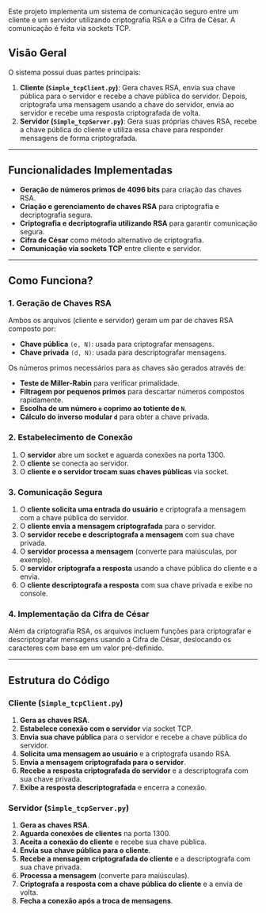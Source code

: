Este projeto implementa um sistema de comunicação seguro entre um cliente e um servidor utilizando criptografia RSA e a Cifra de César. A comunicação é feita via sockets TCP.

## Visão Geral
O sistema possui duas partes principais:
1. **Cliente (`Simple_tcpClient.py`)**: Gera chaves RSA, envia sua chave pública para o servidor e recebe a chave pública do servidor. Depois, criptografa uma mensagem usando a chave do servidor, envia ao servidor e recebe uma resposta criptografada de volta.
2. **Servidor (`Simple_tcpServer.py`)**: Gera suas próprias chaves RSA, recebe a chave pública do cliente e utiliza essa chave para responder mensagens de forma criptografada.

---

## Funcionalidades Implementadas
- **Geração de números primos de 4096 bits** para criação das chaves RSA.
- **Criação e gerenciamento de chaves RSA** para criptografia e decriptografia segura.
- **Criptografia e decriptografia utilizando RSA** para garantir comunicação segura.
- **Cifra de César** como método alternativo de criptografia.
- **Comunicação via sockets TCP** entre cliente e servidor.

---

## Como Funciona?

### 1. Geração de Chaves RSA
Ambos os arquivos (cliente e servidor) geram um par de chaves RSA composto por:
- **Chave pública** `(e, N)`: usada para criptografar mensagens.
- **Chave privada** `(d, N)`: usada para descriptografar mensagens.

Os números primos necessários para as chaves são gerados através de:
- **Teste de Miller-Rabin** para verificar primalidade.
- **Filtragem por pequenos primos** para descartar números compostos rapidamente.
- **Escolha de um número `e` coprimo ao totiente de `N`**.
- **Cálculo do inverso modular `d`** para obter a chave privada.

### 2. Estabelecimento de Conexão
1. O **servidor** abre um socket e aguarda conexões na porta 1300.
2. O **cliente** se conecta ao servidor.
3. O **cliente e o servidor trocam suas chaves públicas** via socket.

### 3. Comunicação Segura
1. O **cliente solicita uma entrada do usuário** e criptografa a mensagem com a chave pública do servidor.
2. O **cliente envia a mensagem criptografada** para o servidor.
3. O **servidor recebe e descriptografa a mensagem** com sua chave privada.
4. O **servidor processa a mensagem** (converte para maiúsculas, por exemplo).
5. O **servidor criptografa a resposta** usando a chave pública do cliente e a envia.
6. O **cliente descriptografa a resposta** com sua chave privada e exibe no console.

### 4. Implementação da Cifra de César
Além da criptografia RSA, os arquivos incluem funções para criptografar e descriptografar mensagens usando a Cifra de César, deslocando os caracteres com base em um valor pré-definido.

---

## Estrutura do Código

### Cliente (`Simple_tcpClient.py`)
1. **Gera as chaves RSA**.
2. **Estabelece conexão com o servidor** via socket TCP.
3. **Envia sua chave pública** para o servidor e recebe a chave pública do servidor.
4. **Solicita uma mensagem ao usuário** e a criptografa usando RSA.
5. **Envia a mensagem criptografada para o servidor**.
6. **Recebe a resposta criptografada do servidor** e a descriptografa com sua chave privada.
7. **Exibe a resposta descriptografada** e encerra a conexão.

### Servidor (`Simple_tcpServer.py`)
1. **Gera as chaves RSA**.
2. **Aguarda conexões de clientes** na porta 1300.
3. **Aceita a conexão do cliente** e recebe sua chave pública.
4. **Envia sua chave pública para o cliente**.
5. **Recebe a mensagem criptografada do cliente** e a descriptografa com sua chave privada.
6. **Processa a mensagem** (converte para maiúsculas).
7. **Criptografa a resposta com a chave pública do cliente** e a envia de volta.
8. **Fecha a conexão após a troca de mensagens**.
